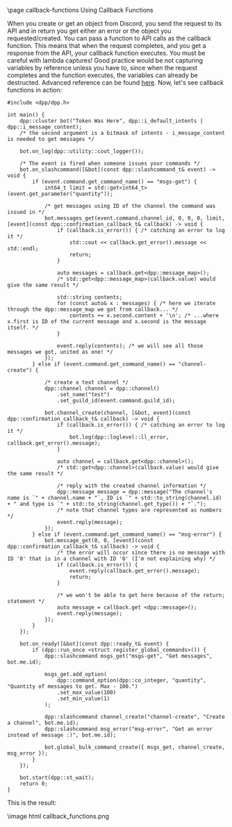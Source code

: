 \page callback-functions Using Callback Functions

When you create or get an object from Discord, you send the request to its API and in return you get either an error or the object you requested/created. You can pass a function to API calls as the callback function. This means that when the request completes, and you get a response from the API, your callback function executes. You must be careful with lambda captures! Good practice would be not capturing variables by reference unless you have to, since when the request completes and the function executes, the variables can already be destructed. Advanced reference can be found [here](https://dpp.dev/lambdas-and-locals.html). Now, let's see callback functions in action:

~~~~~~~~~~~~~~{.cpp}
#include <dpp/dpp.h>

int main() {
    dpp::cluster bot("Token Was Here", dpp::i_default_intents | dpp::i_message_content);
    /* the second argument is a bitmask of intents - i_message_content is needed to get messages */

    bot.on_log(dpp::utility::cout_logger());

    /* The event is fired when someone issues your commands */
    bot.on_slashcommand([&bot](const dpp::slashcommand_t& event) -> void {
        if (event.command.get_command_name() == "msgs-get") {
            int64_t limit = std::get<int64_t>(event.get_parameter("quantity"));

            /* get messages using ID of the channel the command was issued in */
            bot.messages_get(event.command.channel_id, 0, 0, 0, limit, [event](const dpp::confirmation_callback_t& callback) -> void {
                if (callback.is_error()) { /* catching an error to log it */
                    std::cout << callback.get_error().message << std::endl;
                    return;
                }

                auto messages = callback.get<dpp::message_map>();
                /* std::get<dpp::message_map>(callback.value) would give the same result */
                
                std::string contents;
                for (const auto& x : messages) { /* here we iterate through the dpp::message_map we got from callback... */
                    contents += x.second.content + '\n'; /* ...where x.first is ID of the current message and x.second is the message itself. */
                }

                event.reply(contents); /* we will see all those messages we got, united as one! */
            });
        } else if (event.command.get_command_name() == "channel-create") {

            /* create a text channel */
            dpp::channel channel = dpp::channel()
                .set_name("test")
                .set_guild_id(event.command.guild_id);

            bot.channel_create(channel, [&bot, event](const dpp::confirmation_callback_t& callback) -> void {
                if (callback.is_error()) { /* catching an error to log it */
                    bot.log(dpp::loglevel::ll_error, callback.get_error().message);
                }

                auto channel = callback.get<dpp::channel>();
                /* std::get<dpp::channel>(callback.value) would give the same result */

                /* reply with the created channel information */
                dpp::message message = dpp::message("The channel's name is `" + channel.name + "`, ID is `" + std::to_string(channel.id) + " and type is `" + std::to_string(channel.get_type()) + "`.");
                /* note that channel types are represented as numbers */
                event.reply(message);
            });
        } else if (event.command.get_command_name() == "msg-error") {
            bot.message_get(0, 0, [event](const dpp::confirmation_callback_t& callback) -> void {
                /* the error will occur since there is no message with ID '0' that is in a channel with ID '0' (I'm not explaining why) */
                if (callback.is_error()) {
                    event.reply(callback.get_error().message);
                    return;
                }

                /* we won't be able to get here because of the return; statement */
                auto message = callback.get <dpp::message>();
                event.reply(message);
            });
        }
    });

    bot.on_ready([&bot](const dpp::ready_t& event) {
        if (dpp::run_once <struct register_global_commands>()) {
            dpp::slashcommand msgs_get("msgs-get", "Get messages", bot.me.id);

            msgs_get.add_option(
                dpp::command_option(dpp::co_integer, "quantity", "Quantity of messages to get. Max - 100.")
                .set_max_value(100)
                .set_min_value(1)
            );

            dpp::slashcommand channel_create("channel-create", "Create a channel", bot.me.id);
            dpp::slashcommand msg_error("msg-error", "Get an error instead of message :)", bot.me.id);

            bot.global_bulk_command_create({ msgs_get, channel_create, msg_error });
        }
    });

    bot.start(dpp::st_wait);
    return 0;
}
~~~~~~~~~~~~~~

This is the result:

\image html callback_functions.png